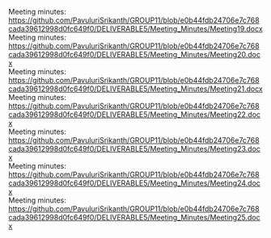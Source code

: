 Meeting minutes:
https://github.com/PavuluriSrikanth/GROUP11/blob/e0b44fdb24706e7c768cada39612998d0fc649f0/DELIVERABLE5/Meeting_Minutes/Meeting19.docx<br/>
Meeting minutes:
https://github.com/PavuluriSrikanth/GROUP11/blob/e0b44fdb24706e7c768cada39612998d0fc649f0/DELIVERABLE5/Meeting_Minutes/Meeting20.docx<br/>
Meeting minutes:
https://github.com/PavuluriSrikanth/GROUP11/blob/e0b44fdb24706e7c768cada39612998d0fc649f0/DELIVERABLE5/Meeting_Minutes/Meeting21.docx<br/>
Meeting minutes:
https://github.com/PavuluriSrikanth/GROUP11/blob/e0b44fdb24706e7c768cada39612998d0fc649f0/DELIVERABLE5/Meeting_Minutes/Meeting22.docx<br/>
Meeting minutes:
https://github.com/PavuluriSrikanth/GROUP11/blob/e0b44fdb24706e7c768cada39612998d0fc649f0/DELIVERABLE5/Meeting_Minutes/Meeting23.docx<br/>
Meeting minutes:
https://github.com/PavuluriSrikanth/GROUP11/blob/e0b44fdb24706e7c768cada39612998d0fc649f0/DELIVERABLE5/Meeting_Minutes/Meeting24.docx<br/>
Meeting minutes:
https://github.com/PavuluriSrikanth/GROUP11/blob/e0b44fdb24706e7c768cada39612998d0fc649f0/DELIVERABLE5/Meeting_Minutes/Meeting25.docx<br/>


